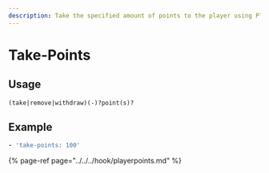 ```yaml
---
description: Take the specified amount of points to the player using PlayerPoints
---
```


# Take-Points

## Usage

```text
(take|remove|withdraw)(-)?point(s)?
```

## Example

```yaml
- 'take-points: 100'
```

{% page-ref page="../../../hook/playerpoints.md" %}



